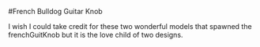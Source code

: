 #French Bulldog Guitar Knob

I wish I could take credit for these two wonderful models that spawned the frenchGuitKnob but it is the love child of two designs.
